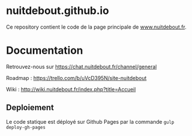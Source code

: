 # nuitdebout.github.io

Ce repository contient le code de la page principale de www.nuitdebout.fr.

# Documentation

Retrouvez-nous sur https://chat.nuitdebout.fr/channel/general

Roadmap : https://trello.com/b/uVcD395N/site-nuitdebout

Wiki : http://wiki.nuitdebout.fr/index.php?title=Accueil


## Deploiement
Le code statique est déployé sur Github Pages par la commande `gulp deploy-gh-pages`
